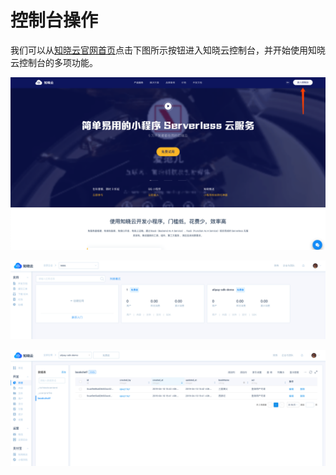 <!-- ex_nonav -->

# 控制台操作

我们可以从[知晓云官网首页](https://cloud.minapp.com/)点击下图所示按钮进入知晓云控制台，并开始使用知晓云控制台的多项功能。

![知晓云官网](/images/dashboard/index-landing-page.png)

![应用选择](/images/dashboard/index-app-page.png)

![控制台](/images/dashboard/index-dashboard-page.png)